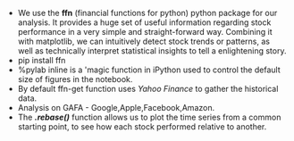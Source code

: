 - We use the <b>ffn</b> (financial functions for python) python package for our analysis. It  provides a huge set of useful information 
regarding stock performance in a very simple and straight-forward way. Combining it with matplotlib, we can intuitively detect stock 
trends or patterns, as well as technically interpret statistical insights to tell a enlightening story.  
- pip install ffn  
- %pylab inline is a 'magic function in iPython used to control the default size of figures in the notebook.  
- By default ffn-get function uses <i>Yahoo Finance</i> to gather the historical data.  
- Analysis on GAFA - Google,Apple,Facebook,Amazon.  
- The <b><i>.rebase()</i></b> function allows us to plot the time series from a common starting point, to see how each stock performed 
relative to another.  
